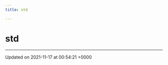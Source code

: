 ```yaml
---
title: std

---
```


# std








-------------------------------

Updated on 2021-11-17 at 00:54:21 +0000
